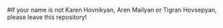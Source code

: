 #If your name is not Karen Hovnikyan, Aren Mailyan or Tigran Hovsepyan, please leave this repository!